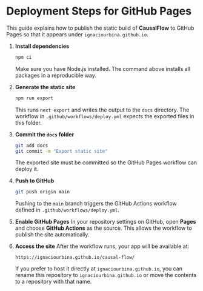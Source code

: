 # Deployment Steps for GitHub Pages

This guide explains how to publish the static build of **CausalFlow** to GitHub Pages so that it appears under `ignaciourbina.github.io`.

1. **Install dependencies**
   ```bash
   npm ci
   ```
   Make sure you have Node.js installed. The command above installs all packages in a reproducible way.

2. **Generate the static site**
   ```bash
   npm run export
   ```
   This runs `next export` and writes the output to the `docs` directory. The workflow in `.github/workflows/deploy.yml` expects the exported files in this folder.

3. **Commit the `docs` folder**
   ```bash
   git add docs
   git commit -m "Export static site"
   ```
   The exported site must be committed so the GitHub Pages workflow can deploy it.

4. **Push to GitHub**
   ```bash
   git push origin main
   ```
   Pushing to the `main` branch triggers the GitHub Actions workflow defined in `.github/workflows/deploy.yml`.

5. **Enable GitHub Pages**
   In your repository settings on GitHub, open **Pages** and choose **GitHub Actions** as the source. This allows the workflow to publish the site automatically.

6. **Access the site**
   After the workflow runs, your app will be available at:
   ```
   https://ignaciourbina.github.io/causal-flow/
   ```
   If you prefer to host it directly at `ignaciourbina.github.io`, you can rename this repository to `ignaciourbina.github.io` or move the contents to a repository with that name.
